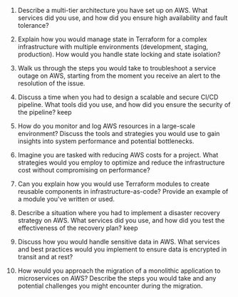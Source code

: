 1. Describe a multi-tier architecture you have set up on AWS. What services did you use, and how did you ensure high availability and fault tolerance?

2. Explain how you would manage state in Terraform for a complex infrastructure with multiple environments (development, staging, production). How would you handle state locking and state isolation?

3. Walk us through the steps you would take to troubleshoot a service outage on AWS, starting from the moment you receive an alert to the resolution of the issue.

4. Discuss a time when you had to design a scalable and secure CI/CD pipeline. What tools did you use, and how did you ensure the security of the pipeline?
keep



5. How do you monitor and log AWS resources in a large-scale environment? Discuss the tools and strategies you would use to gain insights into system performance and potential bottlenecks.

6. Imagine you are tasked with reducing AWS costs for a project. What strategies would you employ to optimize and reduce the infrastructure cost without compromising on performance?


7. Can you explain how you would use Terraform modules to create reusable components in infrastructure-as-code? Provide an example of a module you've written or used.


8. Describe a situation where you had to implement a disaster recovery strategy on AWS. What services did you use, and how did you test the effectiveness of the recovery plan?
keep



9. Discuss how you would handle sensitive data in AWS. What services and best practices would you implement to ensure data is encrypted in transit and at rest?
10. How would you approach the migration of a monolithic application to microservices on AWS? Describe the steps you would take and any potential challenges you might encounter during the migration.
